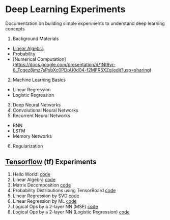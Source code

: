# Deep Learning Experiments
Documentation on building simple experiments to understand deep learning concepts

1. Background Materials
  - [Linear Algebra](https://docs.google.com/presentation/d/1VBAb1C07dAQxRPIat0lDfTxWO9amnJvuHziNyVLkaFo/edit?usp=sharing)
  - [Probability](https://docs.google.com/presentation/d/1eygyQDzngXLGJjixNidUXJL-c12SFkQhztbdXDAhgR8/edit?usp=sharing)
  - [Numerical Computation] (https://docs.google.com/presentation/d/1Nt9vr-8_Tcgez8jmz7sPsbXc0PDpU0d04-f2MFR5XZg/edit?usp=sharing)
2. Machine Learning Basics
  - Linear Regression
  - Logistic Regression
3. Deep Neural Networks
4. Convolutional Neural Networks
5. Recurrent Neural Networks
  - RNN
  - LSTM
  - Memory Networks
6. Regularization

## [Tensorflow](https://www.tensorflow.org/) (tf) Experiments
1. Hello World! [code](https://github.com/roatienza/Deep-Learning-Experiments/blob/master/Experiments/Tensorflow/Intro/hello.py) 
2. Linear Algebra [code](https://github.com/roatienza/Deep-Learning-Experiments/blob/master/Experiments/Tensorflow/Math/linear_algebra.py)
3. Matrix Decomposition [code](https://github.com/roatienza/Deep-Learning-Experiments/blob/master/Experiments/Tensorflow/Math/decomposition.py)
4. Probability Distributions using TensorBoard [code](https://github.com/roatienza/Deep-Learning-Experiments/blob/master/Experiments/Tensorflow/Probability/distributions.py)
5. Linear Regression by SVD [code](https://github.com/roatienza/Deep-Learning-Experiments/blob/master/Experiments/Tensorflow/Regression/linear_inv.py)
6. Linear Regression by ML [code](https://github.com/roatienza/Deep-Learning-Experiments/blob/master/Experiments/Tensorflow/Regression/linear_regression.py)
7. Logical Ops by a 2-layer NN (MSE) [code](https://github.com/roatienza/Deep-Learning-Experiments/blob/master/Experiments/Tensorflow/Neural_Networks/logic_gate.py)
8. Logical Ops by a 2-layer NN (Logistic Regression) [code](https://github.com/roatienza/Deep-Learning-Experiments/blob/master/Experiments/Tensorflow/Neural_Networks/logic_gate_logits.py)
